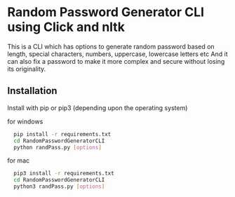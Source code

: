 # Random Password Generator CLI using Click and nltk

This is a CLI which has options to generate random password based on length, special characters, numbers, uppercase, lowercase letters etc And it can also fix a password to make it more complex and secure without losing its originality.

## Installation

Install with pip or pip3 (depending upon the operating system)

for windows

```bash
  pip install -r requirements.txt
  cd RandomPasswordGeneratorCLI
  python randPass.py [options]
```

for mac

```bash
  pip3 install -r requirements.txt
  cd RandomPasswordGeneratorCLI
  python3 randPass.py [options]
```
